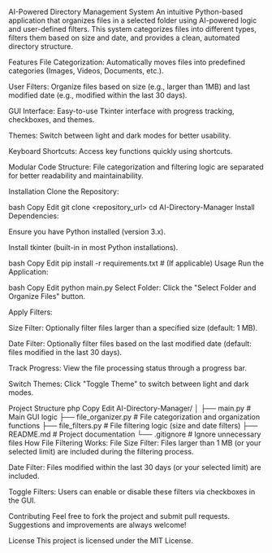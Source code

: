 AI-Powered Directory Management System
An intuitive Python-based application that organizes files in a selected folder using AI-powered logic and user-defined filters. This system categorizes files into different types, filters them based on size and date, and provides a clean, automated directory structure.

Features
File Categorization: Automatically moves files into predefined categories (Images, Videos, Documents, etc.).

User Filters: Organize files based on size (e.g., larger than 1MB) and last modified date (e.g., modified within the last 30 days).

GUI Interface: Easy-to-use Tkinter interface with progress tracking, checkboxes, and themes.

Themes: Switch between light and dark modes for better usability.

Keyboard Shortcuts: Access key functions quickly using shortcuts.

Modular Code Structure: File categorization and filtering logic are separated for better readability and maintainability.

Installation
Clone the Repository:

bash
Copy
Edit
git clone <repository_url>
cd AI-Directory-Manager
Install Dependencies:

Ensure you have Python installed (version 3.x).

Install tkinter (built-in in most Python installations).

bash
Copy
Edit
pip install -r requirements.txt  # (If applicable)
Usage
Run the Application:

bash
Copy
Edit
python main.py
Select Folder: Click the "Select Folder and Organize Files" button.

Apply Filters:

Size Filter: Optionally filter files larger than a specified size (default: 1 MB).

Date Filter: Optionally filter files based on the last modified date (default: files modified in the last 30 days).

Track Progress: View the file processing status through a progress bar.

Switch Themes: Click "Toggle Theme" to switch between light and dark modes.

Project Structure
php
Copy
Edit
AI-Directory-Manager/
│
├── main.py                 # Main GUI logic
├── file_organizer.py       # File categorization and organization functions
├── file_filters.py         # File filtering logic (size and date filters)
├── README.md               # Project documentation
└── .gitignore              # Ignore unnecessary files
How File Filtering Works:
File Size Filter: Files larger than 1 MB (or your selected limit) are included during the filtering process.

Date Filter: Files modified within the last 30 days (or your selected limit) are included.

Toggle Filters: Users can enable or disable these filters via checkboxes in the GUI.

Contributing
Feel free to fork the project and submit pull requests. Suggestions and improvements are always welcome!

License
This project is licensed under the MIT License.

